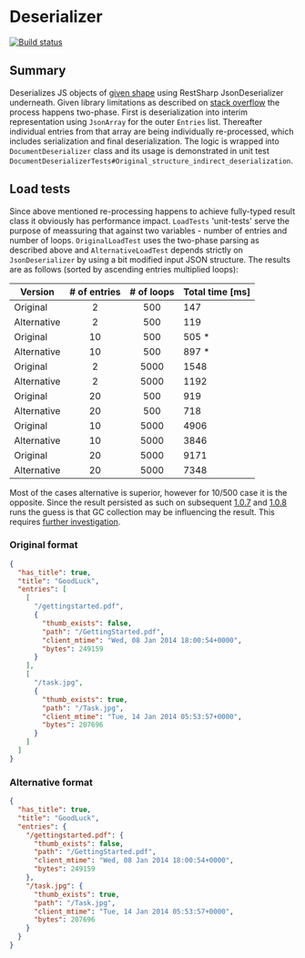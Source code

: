 # Deserializer

[![Build status](https://ci.appveyor.com/api/projects/status/n0xcqvxt4ci6h7vd?svg=true)](https://ci.appveyor.com/project/merdacz/deserializer)

## Summary
Deserializes JS objects of [given shape](#original-format) using RestSharp JsonDeserializer underneath. Given library limitations as described on [stack overflow](http://stackoverflow.com/a/29217883) the process happens two-phase. First is deserialization into interim representation using `JsonArray` for the outer `Entries` list. Thereafter individual entries from that array are being individually re-processed, which includes serialization and final deserialization. The logic is wrapped into `DocumentDeserializer` class and its usage is demonstrated in unit test `DocumentDeserializerTests#Original_structure_indirect_deserialization`.

## Load tests
Since above mentioned re-processing happens to achieve fully-typed result class it obviously has performance impact. `LoadTests` 'unit-tests' serve the purpose of meassuring that against two variables - number of entries and number of loops. `OriginalLoadTest` uses the two-phase parsing as described above and `AlternativeLoadTest` depends strictly on `JsonDeserializer` by using a bit modified input JSON structure. The results are as follows (sorted by ascending entries multiplied loops):

| Version       | # of entries  | # of loops  | Total time [ms]
| ------------- |:-------------:|:-----------:| ---------------
| Original      | 2             | 500         | 147  
| Alternative   | 2             | 500         | 119
| Original      | 10            | 500         | 505 *
| Alternative   | 10            | 500         | 897 *
| Original      | 2             | 5000        | 1548
| Alternative   | 2             | 5000        | 1192
| Original      | 20            | 500         | 919
| Alternative   | 20            | 500         | 718
| Original      | 10            | 5000        | 4906
| Alternative   | 10            | 5000        | 3846
| Original      | 20            | 5000        | 9171
| Alternative   | 20            | 5000        | 7348

Most of the cases alternative is superior, however for 10/500 case it is the opposite. Since the result persisted as such on subsequent [1.0.7](https://ci.appveyor.com/project/merdacz/deserializer/build/1.0.7)
and [1.0.8](https://ci.appveyor.com/project/merdacz/deserializer/build/1.0.8) runs the guess is that GC collection may be influencing
the result. This requires [further investigation](https://github.com/merdacz/Deserializer/issues/1).

### Original format
```json
{
  "has_title": true,
  "title": "GoodLuck",
  "entries": [
    [
      "/gettingstarted.pdf",
      {
        "thumb_exists": false,
        "path": "/GettingStarted.pdf",
        "client_mtime": "Wed, 08 Jan 2014 18:00:54+0000",
        "bytes": 249159
      }
    ],
    [
      "/task.jpg",
      {
        "thumb_exists": true,
        "path": "/Task.jpg",
        "client_mtime": "Tue, 14 Jan 2014 05:53:57+0000",
        "bytes": 207696
      }
    ]
  ]
}
```
### Alternative format
```json
{
  "has_title": true,
  "title": "GoodLuck",
  "entries": {
    "/gettingstarted.pdf": {
      "thumb_exists": false,
      "path": "/GettingStarted.pdf",
      "client_mtime": "Wed, 08 Jan 2014 18:00:54+0000",
      "bytes": 249159
    },
    "/task.jpg": {
      "thumb_exists": true,
      "path": "/Task.jpg",
      "client_mtime": "Tue, 14 Jan 2014 05:53:57+0000",
      "bytes": 207696
    }
  }
}
```
